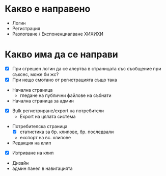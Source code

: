 # Какво е направено
- Логин
- Регистрация
- Разлогване / Експоненциалване ХИХИХИ

# Какво има да се направи
- [x] При сгрешен логин да се алертва в страницата със съобщение при съксес, може би жс?
- [x] При нещо смотано от регистрацията също така
- Начална страница
    - гледане на публични файлове на събнати
- Начална страница за админ
- [x] Bulk регистриране/export на потребители
    - Export на цялата система
- Потребителска страница
    - [x] статистика за бр. клипове, бр. последвали
    - експорт на вс. клипове
- Редакция на клип
- [x] Изтриване на клип
- Дизайн
- админ панел в навигацията